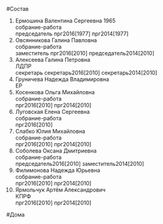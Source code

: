 #Состав  
1. Ермошина Валентина Сергеевна 1965  
    собрание-работа  
    председатель прг2016[1977] прг2014[1977]  
2. Овсянникова Галина Павловна  
    собрание-работа  
    заместитель прг2016[2010] председатель2014[2010]  
3. Алексеева Галина Петровна  
    ЛДПР  
    секретарь секретарь2016[2010] секретарь2014[2010]  
4. Груничева Надежда Владимировна  
    ЕР  
5. Косенкова Ольга Михайловна  
    собрание-работа  
    прг2016[2010] прг2014[2010]  
6. Луговская Елена Сергеевна  
    собрание-работа  
    прг2016[2010]  
7. Слабко Юлия Михайловна  
    собрание-работа  
    прг2016[2010] прг2014[2010]  
8. Соболева Оксана Дмитриевна  
    собрание-работа  
    председатель2016[2010] заместитель2014[2010]  
9. Филимонова Надежда Юрьевна  
    собрание-работа  
    прг2016[2010] прг2014[2010]  
10. Ярмольчук Артём Александрович  
    КПРФ  
    прг2016[2010] прг2014[2010]  
  
#Дома  
